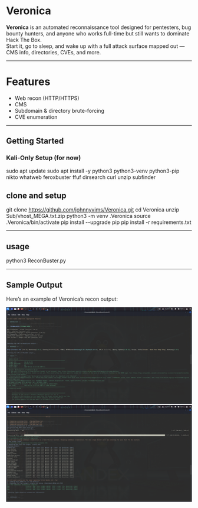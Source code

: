 # Veronica

**Veronica** is an automated reconnaissance tool designed for pentesters, bug bounty hunters, and anyone who works full-time but still wants to dominate Hack The Box.  
Start it, go to sleep, and wake up with a full attack surface mapped out — CMS info, directories, CVEs, and more.

---

# Features

- Web recon (HTTP/HTTPS)
- CMS
- Subdomain & directory brute-forcing
- CVE enumeration

---

##  Getting Started

###  Kali-Only Setup (for now)

sudo apt update
sudo apt install -y python3 python3-venv python3-pip nikto whatweb feroxbuster ffuf dirsearch curl unzip subfinder


## clone and setup
git clone https://github.com/johnnyvims/Veronica.git
cd Veronica
unzip Sub/vhost_MEGA.txt.zip
python3 -m venv .Veronica
source .Veronica/bin/activate
pip install --upgrade pip
pip install -r requirements.txt

---

## usage
python3 ReconBuster.py

---

## Sample Output

Here’s an example of Veronica’s recon output:

![Recon Screenshot](Screenshot1.png)
![Recon Screenshot](Screenshot2.png)


